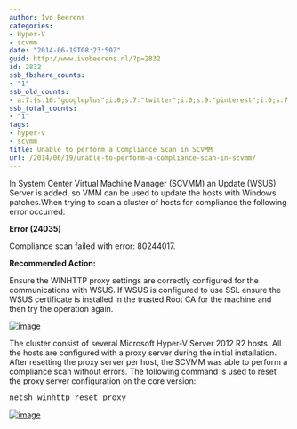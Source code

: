 ```yaml
---
author: Ivo Beerens
categories:
- Hyper-V
- scvmm
date: "2014-06-19T08:23:50Z"
guid: http://www.ivobeerens.nl/?p=2832
id: 2832
ssb_fbshare_counts:
- "1"
ssb_old_counts:
- a:7:{s:10:"googleplus";i:0;s:7:"twitter";i:0;s:9:"pinterest";i:0;s:7:"fbshare";i:1;s:8:"linkedin";i:0;s:6:"reddit";i:0;s:6:"tumblr";i:0;}
ssb_total_counts:
- "1"
tags:
- hyper-v
- scvmm
title: Unable to perform a Compliance Scan in SCVMM
url: /2014/06/19/unable-to-perform-a-compliance-scan-in-scvmm/
---
```


In System Center Virtual Machine Manager (SCVMM) an Update (WSUS) Server is added, so VMM can be used to update the hosts with Windows patches.When trying to scan a cluster of hosts for compliance the following error occurred:

**Error (24035)**

Compliance scan failed with error: 80244017.

**Recommended Action:**

Ensure the WINHTTP proxy settings are correctly configured for the communications with WSUS. If WSUS is configured to use SSL ensure the WSUS certificate is installed in the trusted Root CA for the machine and then try the operation again.

[![image](http://localhost/wp-content/uploads/2014/06/image_thumb3.png "image")](http://localhost/wp-content/uploads/2014/06/image3.png)

The cluster consist of several Microsoft Hyper-V Server 2012 R2 hosts. All the hosts are configured with a proxy server during the initial installation. After resetting the proxy server per host, the SCVMM was able to perform a compliance scan without errors. The following command is used to reset the proxy server configuration on the core version:

<font face="Courier New">netsh winhttp reset proxy</font>

[![image](http://localhost/wp-content/uploads/2014/06/image4_thumb.png "image")](http://localhost/wp-content/uploads/2014/06/image4.png)
